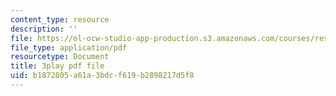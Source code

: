 ```yaml
---
content_type: resource
description: ''
file: https://ol-ocw-studio-app-production.s3.amazonaws.com/courses/res-6-012-introduction-to-probability-spring-2018/b1872805a61a3bdcf619b2898217d5f8_aXFbBcabaQA.pdf
file_type: application/pdf
resourcetype: Document
title: 3play pdf file
uid: b1872805-a61a-3bdc-f619-b2898217d5f8
---
```

